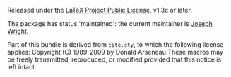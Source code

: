 Released under the [LaTeX Project Public
License](http://www.latex-project.org/lppl.txt), v1.3c or later.

The package has status 'maintained': the current maintainer is
[Joseph Wright](joseph.wright@morningstar2.co.uk).

Part of this bundle is derived from `cite.sty`, to which the
following license applies:
  Copyright (C) 1989-2009 by Donald Arseneau
  These macros may be freely transmitted, reproduced, or
  modified provided that this notice is left intact.